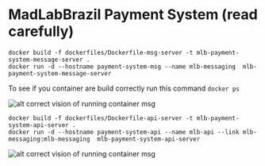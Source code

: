 # MadLabBrazil Payment System (read carefully)

```
docker build -f dockerfiles/Dockerfile-msg-server -t mlb-payment-system-message-server .
docker run -d --hostname payment-system-msg --name mlb-messaging  mlb-payment-system-message-server
```
To see if you container are build correctly run this command `docker ps`

![alt correct vision of running container msg](https://madlabbrazil.com/dockermsg.png)

```
docker build -f dockerfiles/Dockerfile-api-server -t mlb-payment-system-api-server .
docker run -d --hostname payment-system-api --name mlb-api --link mlb-messaging:mlb-messaging  mlb-payment-system-api-server
```

![alt correct vision of running container msg](https://madlabbrazil.com/dockerapi.png)
